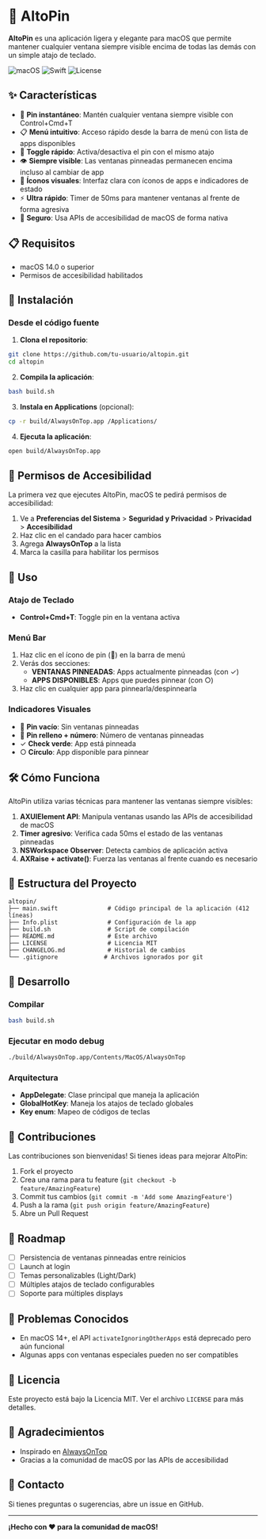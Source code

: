 # 📌 AltoPin

**AltoPin** es una aplicación ligera y elegante para macOS que permite mantener cualquier ventana siempre visible encima de todas las demás con un simple atajo de teclado.

![macOS](https://img.shields.io/badge/macOS-14.0+-blue.svg)
![Swift](https://img.shields.io/badge/Swift-5.0+-orange.svg)
![License](https://img.shields.io/badge/license-MIT-green.svg)

## ✨ Características

- 🎯 **Pin instantáneo**: Mantén cualquier ventana siempre visible con Control+Cmd+T
- 📋 **Menú intuitivo**: Acceso rápido desde la barra de menú con lista de apps disponibles
- 🔄 **Toggle rápido**: Activa/desactiva el pin con el mismo atajo
- 👁️ **Siempre visible**: Las ventanas pinneadas permanecen encima incluso al cambiar de app
- 🎨 **Íconos visuales**: Interfaz clara con íconos de apps e indicadores de estado
- ⚡️ **Ultra rápido**: Timer de 50ms para mantener ventanas al frente de forma agresiva
- 🔐 **Seguro**: Usa APIs de accesibilidad de macOS de forma nativa

## 📋 Requisitos

- macOS 14.0 o superior
- Permisos de accesibilidad habilitados

## 🚀 Instalación

### Desde el código fuente

1. **Clona el repositorio**:
```bash
git clone https://github.com/tu-usuario/altopin.git
cd altopin
```

2. **Compila la aplicación**:
```bash
bash build.sh
```

3. **Instala en Applications** (opcional):
```bash
cp -r build/AlwaysOnTop.app /Applications/
```

4. **Ejecuta la aplicación**:
```bash
open build/AlwaysOnTop.app
```

## 🔐 Permisos de Accesibilidad

La primera vez que ejecutes AltoPin, macOS te pedirá permisos de accesibilidad:

1. Ve a **Preferencias del Sistema** > **Seguridad y Privacidad** > **Privacidad** > **Accesibilidad**
2. Haz clic en el candado para hacer cambios
3. Agrega **AlwaysOnTop** a la lista
4. Marca la casilla para habilitar los permisos

## 📖 Uso

### Atajo de Teclado

- **Control+Cmd+T**: Toggle pin en la ventana activa

### Menú Bar

1. Haz clic en el ícono de pin (📌) en la barra de menú
2. Verás dos secciones:
   - **VENTANAS PINNEADAS**: Apps actualmente pinneadas (con ✓)
   - **APPS DISPONIBLES**: Apps que puedes pinnear (con ○)
3. Haz clic en cualquier app para pinnearla/despinnearla

### Indicadores Visuales

- 📌 **Pin vacío**: Sin ventanas pinneadas
- 📌 **Pin relleno + número**: Número de ventanas pinneadas
- ✓ **Check verde**: App está pinneada
- ○ **Círculo**: App disponible para pinnear

## 🛠️ Cómo Funciona

AltoPin utiliza varias técnicas para mantener las ventanas siempre visibles:

1. **AXUIElement API**: Manipula ventanas usando las APIs de accesibilidad de macOS
2. **Timer agresivo**: Verifica cada 50ms el estado de las ventanas pinneadas
3. **NSWorkspace Observer**: Detecta cambios de aplicación activa
4. **AXRaise + activate()**: Fuerza las ventanas al frente cuando es necesario

## 📁 Estructura del Proyecto

```
altopin/
├── main.swift              # Código principal de la aplicación (412 líneas)
├── Info.plist              # Configuración de la app
├── build.sh                # Script de compilación
├── README.md               # Este archivo
├── LICENSE                 # Licencia MIT
├── CHANGELOG.md            # Historial de cambios
└── .gitignore             # Archivos ignorados por git
```

## 🔧 Desarrollo

### Compilar

```bash
bash build.sh
```

### Ejecutar en modo debug

```bash
./build/AlwaysOnTop.app/Contents/MacOS/AlwaysOnTop
```

### Arquitectura

- **AppDelegate**: Clase principal que maneja la aplicación
- **GlobalHotKey**: Maneja los atajos de teclado globales
- **Key enum**: Mapeo de códigos de teclas

## 🤝 Contribuciones

Las contribuciones son bienvenidas! Si tienes ideas para mejorar AltoPin:

1. Fork el proyecto
2. Crea una rama para tu feature (`git checkout -b feature/AmazingFeature`)
3. Commit tus cambios (`git commit -m 'Add some AmazingFeature'`)
4. Push a la rama (`git push origin feature/AmazingFeature`)
5. Abre un Pull Request

## 📝 Roadmap

- [ ] Persistencia de ventanas pinneadas entre reinicios
- [ ] Launch at login
- [ ] Temas personalizables (Light/Dark)
- [ ] Múltiples atajos de teclado configurables
- [ ] Soporte para múltiples displays

## 🐛 Problemas Conocidos

- En macOS 14+, el API `activateIgnoringOtherApps` está deprecado pero aún funcional
- Algunas apps con ventanas especiales pueden no ser compatibles

## 📄 Licencia

Este proyecto está bajo la Licencia MIT. Ver el archivo `LICENSE` para más detalles.

## 🙏 Agradecimientos

- Inspirado en [AlwaysOnTop](https://github.com/itsabhishekolkha/AlwaysOnTop)
- Gracias a la comunidad de macOS por las APIs de accesibilidad

## 📧 Contacto

Si tienes preguntas o sugerencias, abre un issue en GitHub.

---

**¡Hecho con ❤️ para la comunidad de macOS!**
